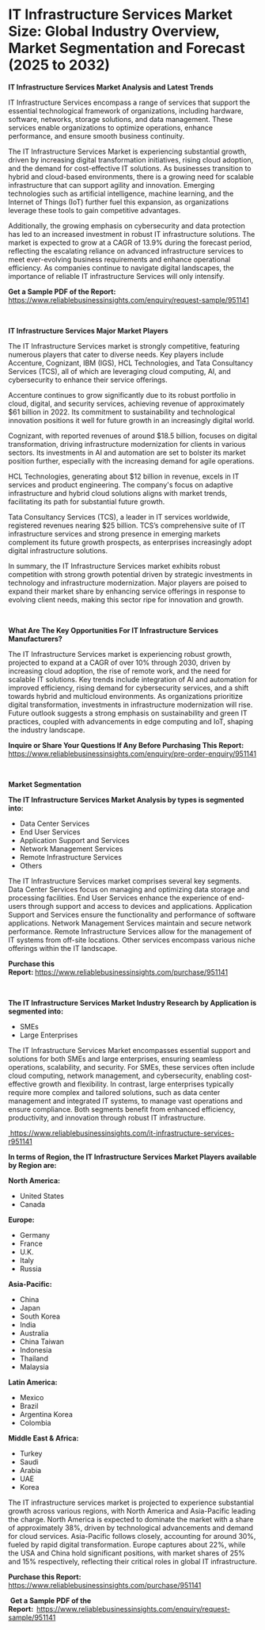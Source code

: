 <p><h1>IT Infrastructure Services Market Size: Global Industry Overview, Market Segmentation and Forecast (2025 to 2032)</h1></p><p><strong>IT Infrastructure Services Market Analysis and Latest Trends</strong></p>
<p><p>IT Infrastructure Services encompass a range of services that support the essential technological framework of organizations, including hardware, software, networks, storage solutions, and data management. These services enable organizations to optimize operations, enhance performance, and ensure smooth business continuity.</p><p>The IT Infrastructure Services Market is experiencing substantial growth, driven by increasing digital transformation initiatives, rising cloud adoption, and the demand for cost-effective IT solutions. As businesses transition to hybrid and cloud-based environments, there is a growing need for scalable infrastructure that can support agility and innovation. Emerging technologies such as artificial intelligence, machine learning, and the Internet of Things (IoT) further fuel this expansion, as organizations leverage these tools to gain competitive advantages.</p><p>Additionally, the growing emphasis on cybersecurity and data protection has led to an increased investment in robust IT infrastructure solutions. The market is expected to grow at a CAGR of 13.9% during the forecast period, reflecting the escalating reliance on advanced infrastructure services to meet ever-evolving business requirements and enhance operational efficiency. As companies continue to navigate digital landscapes, the importance of reliable IT infrastructure Services will only intensify.</p></p>
<p><strong>Get a Sample PDF of the Report:&nbsp;</strong> <a href="https://www.reliablebusinessinsights.com/enquiry/request-sample/951141?utm_campaign=1138&utm_medium=2&utm_source=Github&utm_content=ia&utm_term=17042025&utm_id=it-infrastructure-services">https://www.reliablebusinessinsights.com/enquiry/request-sample/951141</a></p>
<p>&nbsp;</p>
<p><strong>IT Infrastructure Services Major Market Players</strong></p>
<p><p>The IT Infrastructure Services market is strongly competitive, featuring numerous players that cater to diverse needs. Key players include Accenture, Cognizant, IBM (IGS), HCL Technologies, and Tata Consultancy Services (TCS), all of which are leveraging cloud computing, AI, and cybersecurity to enhance their service offerings.</p><p>Accenture continues to grow significantly due to its robust portfolio in cloud, digital, and security services, achieving revenue of approximately $61 billion in 2022. Its commitment to sustainability and technological innovation positions it well for future growth in an increasingly digital world.</p><p>Cognizant, with reported revenues of around $18.5 billion, focuses on digital transformation, driving infrastructure modernization for clients in various sectors. Its investments in AI and automation are set to bolster its market position further, especially with the increasing demand for agile operations.</p><p>HCL Technologies, generating about $12 billion in revenue, excels in IT services and product engineering. The company's focus on adaptive infrastructure and hybrid cloud solutions aligns with market trends, facilitating its path for substantial future growth.</p><p>Tata Consultancy Services (TCS), a leader in IT services worldwide, registered revenues nearing $25 billion. TCS’s comprehensive suite of IT infrastructure services and strong presence in emerging markets complement its future growth prospects, as enterprises increasingly adopt digital infrastructure solutions.</p><p>In summary, the IT Infrastructure Services market exhibits robust competition with strong growth potential driven by strategic investments in technology and infrastructure modernization. Major players are poised to expand their market share by enhancing service offerings in response to evolving client needs, making this sector ripe for innovation and growth.</p></p>
<p>&nbsp;</p>
<p><strong>What Are The Key Opportunities For IT Infrastructure Services Manufacturers?</strong></p>
<p><p>The IT Infrastructure Services market is experiencing robust growth, projected to expand at a CAGR of over 10% through 2030, driven by increasing cloud adoption, the rise of remote work, and the need for scalable IT solutions. Key trends include integration of AI and automation for improved efficiency, rising demand for cybersecurity services, and a shift towards hybrid and multicloud environments. As organizations prioritize digital transformation, investments in infrastructure modernization will rise. Future outlook suggests a strong emphasis on sustainability and green IT practices, coupled with advancements in edge computing and IoT, shaping the industry landscape.</p></p>
<p><strong>Inquire or Share Your Questions If Any Before Purchasing This Report:</strong> <a href="https://www.reliablebusinessinsights.com/enquiry/pre-order-enquiry/951141?utm_campaign=1138&utm_medium=2&utm_source=Github&utm_content=ia&utm_term=17042025&utm_id=it-infrastructure-services">https://www.reliablebusinessinsights.com/enquiry/pre-order-enquiry/951141</a></p>
<p>&nbsp;</p>
<p><strong>Market Segmentation</strong></p>
<p><strong>The IT Infrastructure Services Market Analysis by types is segmented into:</strong></p>
<p><ul><li>Data Center Services</li><li>End User Services</li><li>Application Support and Services</li><li>Network Management Services</li><li>Remote Infrastructure Services</li><li>Others</li></ul></p>
<p><p>The IT Infrastructure Services market comprises several key segments. Data Center Services focus on managing and optimizing data storage and processing facilities. End User Services enhance the experience of end-users through support and access to devices and applications. Application Support and Services ensure the functionality and performance of software applications. Network Management Services maintain and secure network performance. Remote Infrastructure Services allow for the management of IT systems from off-site locations. Other services encompass various niche offerings within the IT landscape.</p></p>
<p><strong>Purchase this Report:&nbsp;</strong><a href="https://www.reliablebusinessinsights.com/purchase/951141?utm_campaign=1138&utm_medium=2&utm_source=Github&utm_content=ia&utm_term=17042025&utm_id=it-infrastructure-services">https://www.reliablebusinessinsights.com/purchase/951141</a></p>
<p>&nbsp;</p>
<p><strong>The IT Infrastructure Services Market Industry Research by Application is segmented into:</strong></p>
<p><ul><li>SMEs</li><li>Large Enterprises</li></ul></p>
<p><p>The IT Infrastructure Services Market encompasses essential support and solutions for both SMEs and large enterprises, ensuring seamless operations, scalability, and security. For SMEs, these services often include cloud computing, network management, and cybersecurity, enabling cost-effective growth and flexibility. In contrast, large enterprises typically require more complex and tailored solutions, such as data center management and integrated IT systems, to manage vast operations and ensure compliance. Both segments benefit from enhanced efficiency, productivity, and innovation through robust IT infrastructure.</p></p>
<p><a href="https://www.reliablebusinessinsights.com/it-infrastructure-services-r951141?utm_campaign=1138&utm_medium=2&utm_source=Github&utm_content=ia&utm_term=17042025&utm_id=it-infrastructure-services">&nbsp;https://www.reliablebusinessinsights.com/it-infrastructure-services-r951141</a></p>
<p><strong>In terms of Region, the IT Infrastructure Services Market Players available by Region are:</strong></p>
<p>
    <p> <strong> North America: </strong>
        <ul>
            <li>United States</li>
            <li>Canada</li>
        </ul>
        </p> 
    <p> <strong> Europe: </strong>
        <ul>
            <li>Germany</li>
            <li>France</li>
            <li>U.K.</li>
            <li>Italy</li>
            <li>Russia</li>
        </ul>
        </p> 
    <p> <strong> Asia-Pacific: </strong>
        <ul>
            <li>China</li>
            <li>Japan</li>
            <li>South Korea</li>
            <li>India</li>
            <li>Australia</li>
            <li>China Taiwan</li>
            <li>Indonesia</li>
            <li>Thailand</li>
            <li>Malaysia</li>
        </ul>
        </p> 
    <p> <strong> Latin America: </strong>
        <ul>
            <li>Mexico</li>
            <li>Brazil</li>
            <li>Argentina Korea</li>
            <li>Colombia</li>
        </ul>
        </p> 
    <p> <strong> Middle East & Africa: </strong>
        <ul>
            <li>Turkey</li>
            <li>Saudi</li>
            <li>Arabia</li>
            <li>UAE</li>
            <li>Korea</li>
        </ul>
    </p>
    </p>
<p><p>The IT infrastructure services market is projected to experience substantial growth across various regions, with North America and Asia-Pacific leading the charge. North America is expected to dominate the market with a share of approximately 38%, driven by technological advancements and demand for cloud services. Asia-Pacific follows closely, accounting for around 30%, fueled by rapid digital transformation. Europe captures about 22%, while the USA and China hold significant positions, with market shares of 25% and 15% respectively, reflecting their critical roles in global IT infrastructure.</p></p>
<p><strong>Purchase this Report: </strong><a href="https://www.reliablebusinessinsights.com/purchase/951141?utm_campaign=1138&utm_medium=2&utm_source=Github&utm_content=ia&utm_term=17042025&utm_id=it-infrastructure-services">https://www.reliablebusinessinsights.com/purchase/951141</a></p>
<p>&nbsp;<strong>Get a Sample PDF of the Report:&nbsp;&nbsp;</strong><a href="https://www.reliablebusinessinsights.com/enquiry/request-sample/951141?utm_campaign=1138&utm_medium=2&utm_source=Github&utm_content=ia&utm_term=17042025&utm_id=it-infrastructure-services">https://www.reliablebusinessinsights.com/enquiry/request-sample/951141</a></p>
<p><strong></strong></p>
<p><p></p><p></p><p></p></p>